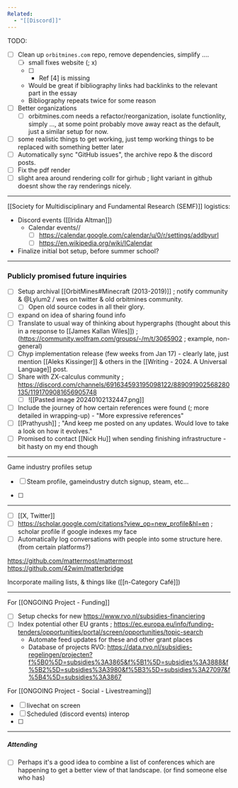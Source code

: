 ```yaml
---
Related:
  - "[[Discord]]"
---
```

TODO:
- [ ] Clean up `orbitmines.com` repo, remove dependencies, simplify ....
	- [ ] small fixes website (; x)
	- [ ] * Ref [4] is missing 
	* Would be great if bibliography links had backlinks to the relevant part in the essay 
	* Bibliography repeats twice for some reason
- [ ] Better organizations
	- [ ] orbitmines.com needs a refactor/reorganization, isolate functionlity, simply ..., at some point probably move away react as the default, just a similar setup for now.
- [ ] some realistic things to get working, just temp working things to be replaced with something better later
- [ ] Automatically sync "GitHub issues", the archive repo & the discord posts.
- [ ] Fix the pdf render
- [ ] slight area around rendering collr for girhub ; light variant in github doesnt show the ray renderings nicely.

---
[[Society for Multidisciplinary and Fundamental Research (SEMF)]] logistics:
- Discord events ([[Irida Altman]])
	- Calendar events//
		- [ ] https://calendar.google.com/calendar/u/0/r/settings/addbyurl
		- [ ] https://en.wikipedia.org/wiki/ICalendar

- Finalize initial bot setup, before summer school?

---

### Publicly promised future inquiries  
- [ ] Setup archival [[OrbitMines#Minecraft (2013-2019)]] ; notify community & @Lylum2 / wes on twitter & old orbitmines community.  
  - [ ] Open old source codes in all their glory.  
- [ ] expand on idea of sharing found info
- [ ] Translate to usual way of thinking about hypergraphs (thought about this in a response to [[James Kallan Wiles]]) ; (https://community.wolfram.com/groups/-/m/t/3065902 ; example, non-general)
- [ ] Chyp implementation release (few weeks from Jan 17) - clearly late, just mention [[Aleks Kissinger]] & others in the [[Writing - 2024. A Universal Language]] post.
- [ ] Share with ZX-calculus community ; https://discord.com/channels/691634593195098122/889091902568280135/1191709081656905748
	- [ ] ![[Pasted image 20240102132447.png]]
- [ ] Include the journey of how certain references were found (; more detailed in wrapping-up)  - "More expressive references"
- [ ] [[Prathyush]] ; "And keep me posted on any updates. Would love to take a look on how it evolves."
- [ ] Promised to contact [[Nick Hu]] when sending finishing infrastructure - bit hasty on my end though

---

Game industry profiles setup
- [ ] Steam profile, gameindustry dutch signup, steam, etc...

- [ ] 


---

- [ ] [[X, Twitter]]
- [ ] https://scholar.google.com/citations?view_op=new_profile&hl=en  ; scholar profile if google indexes my face
- [ ] Automatically log conversations with people into some structure here. (from certain platforms?)

https://github.com/mattermost/mattermost
https://github.com/42wim/matterbridge

Incorporate mailing lists, & things like ([[n-Category Café]])

---
For [[ONGOING Project - Funding]]
- [ ] Setup checks for new https://www.rvo.nl/subsidies-financiering  
- [ ] Index potential other EU grants ; https://ec.europa.eu/info/funding-tenders/opportunities/portal/screen/opportunities/topic-search  
  - Automate feed updates for these and other grant places
  - Database of projects RVO: https://data.rvo.nl/subsidies-regelingen/projecten?f%5B0%5D=subsidies%3A3865&f%5B1%5D=subsidies%3A3888&f%5B2%5D=subsidies%3A3980&f%5B3%5D=subsidies%3A27097&f%5B4%5D=subsidies%3A3867  

For [[ONGOING Project - Social - Livestreaming]]
- [ ] livechat on screen
- [ ] Scheduled (discord events) interop
- [ ] 

---

##### Attending  
- [ ] Perhaps it's a good idea to combine a list of conferences which are happening to get a better view of that landscape. (or find someone else who has)  

